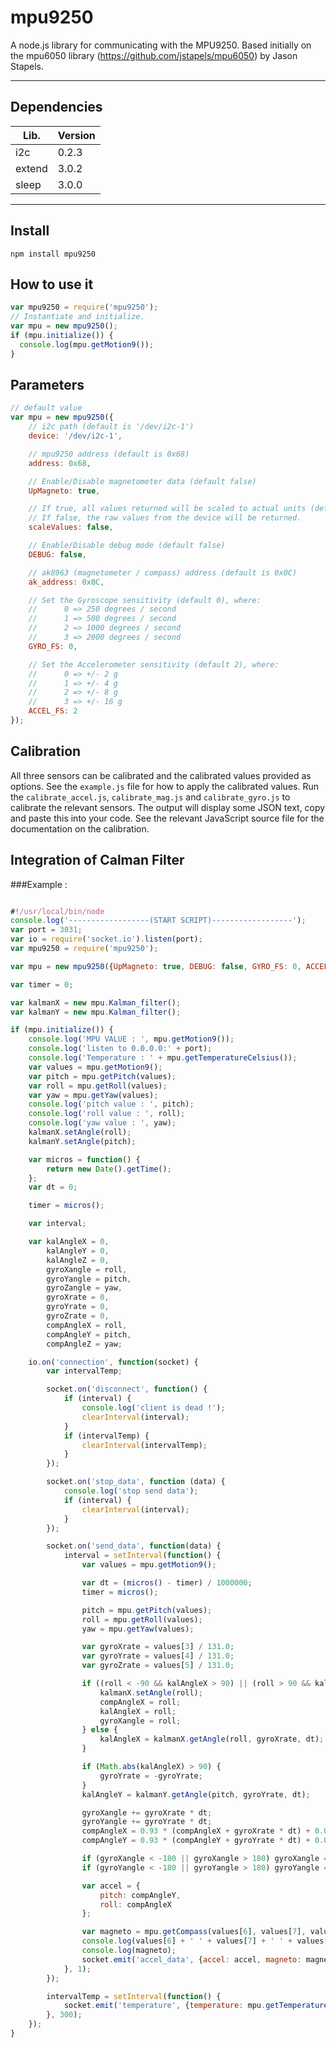 # mpu9250
A node.js library for communicating with the MPU9250.
Based initially on the mpu6050 library (https://github.com/jstapels/mpu6050) by Jason Stapels.
___
## Dependencies
|   Lib.  | Version |
| ------- | ------- |
|     i2c |   0.2.3 |
|  extend |   3.0.2 |
|   sleep |   3.0.0 |
___
## Install
```
npm install mpu9250
```

## How to use it
```javascript
var mpu9250 = require('mpu9250');
// Instantiate and initialize.
var mpu = new mpu9250();
if (mpu.initialize()) {
  console.log(mpu.getMotion9());
}
```

## Parameters
```javascript
// default value
var mpu = new mpu9250({
    // i2c path (default is '/dev/i2c-1')
    device: '/dev/i2c-1',

    // mpu9250 address (default is 0x68)
    address: 0x68,

    // Enable/Disable magnetometer data (default false)
    UpMagneto: true,

    // If true, all values returned will be scaled to actual units (default false).
    // If false, the raw values from the device will be returned.
    scaleValues: false,

    // Enable/Disable debug mode (default false)
    DEBUG: false,

    // ak8963 (magnetometer / compass) address (default is 0x0C)
    ak_address: 0x0C,

    // Set the Gyroscope sensitivity (default 0), where:
    //      0 => 250 degrees / second
    //      1 => 500 degrees / second
    //      2 => 1000 degrees / second
    //      3 => 2000 degrees / second
    GYRO_FS: 0,

    // Set the Accelerometer sensitivity (default 2), where:
    //      0 => +/- 2 g
    //      1 => +/- 4 g
    //      2 => +/- 8 g
    //      3 => +/- 16 g
    ACCEL_FS: 2
});
```

## Calibration

All three sensors can be calibrated and the calibrated values provided as options.  See the `example.js` file for how
to apply the calibrated values.  Run the `calibrate_accel.js`, `calibrate_mag.js` and `calibrate_gyro.js` to calibrate
the relevant sensors.  The output will display some JSON text, copy and paste this into your code. See the relevant
JavaScript source file for the documentation on the calibration. 

## Integration of Calman Filter
###Example :
```javascript

#!/usr/local/bin/node
console.log('------------------(START SCRIPT)------------------');
var port = 3031;
var io = require('socket.io').listen(port);
var mpu9250 = require('mpu9250');

var mpu = new mpu9250({UpMagneto: true, DEBUG: false, GYRO_FS: 0, ACCEL_FS: 1});

var timer = 0;

var kalmanX = new mpu.Kalman_filter();
var kalmanY = new mpu.Kalman_filter();

if (mpu.initialize()) {
	console.log('MPU VALUE : ', mpu.getMotion9());
	console.log('listen to 0.0.0.0:' + port);
	console.log('Temperature : ' + mpu.getTemperatureCelsius());
	var values = mpu.getMotion9();
	var pitch = mpu.getPitch(values);
	var roll = mpu.getRoll(values);
	var yaw = mpu.getYaw(values);
	console.log('pitch value : ', pitch);
	console.log('roll value : ', roll);
	console.log('yaw value : ', yaw);
	kalmanX.setAngle(roll);
	kalmanY.setAngle(pitch);

	var micros = function() {
		return new Date().getTime();
	};
	var dt = 0;

	timer = micros();

	var interval;

	var kalAngleX = 0,
		kalAngleY = 0,
		kalAngleZ = 0,
		gyroXangle = roll,
		gyroYangle = pitch,
		gyroZangle = yaw,
		gyroXrate = 0,
		gyroYrate = 0,
		gyroZrate = 0,
		compAngleX = roll,
		compAngleY = pitch,
		compAngleZ = yaw;

	io.on('connection', function(socket) {
		var intervalTemp;

		socket.on('disconnect', function() {
			if (interval) {
				console.log('client is dead !');
				clearInterval(interval);
			}
			if (intervalTemp) {
				clearInterval(intervalTemp);
			}
		});

		socket.on('stop_data', function (data) {
			console.log('stop send data');
			if (interval) {
				clearInterval(interval);
			}
		});

		socket.on('send_data', function(data) {
			interval = setInterval(function() {
				var values = mpu.getMotion9();

				var dt = (micros() - timer) / 1000000;
				timer = micros();

				pitch = mpu.getPitch(values);
				roll = mpu.getRoll(values);
				yaw = mpu.getYaw(values);

				var gyroXrate = values[3] / 131.0;
				var gyroYrate = values[4] / 131.0;
				var gyroZrate = values[5] / 131.0;

				if ((roll < -90 && kalAngleX > 90) || (roll > 90 && kalAngleX < -90)) {
					kalmanX.setAngle(roll);
					compAngleX = roll;
					kalAngleX = roll;
					gyroXangle = roll;
				} else {
					kalAngleX = kalmanX.getAngle(roll, gyroXrate, dt);
				}

				if (Math.abs(kalAngleX) > 90) {
					gyroYrate = -gyroYrate;
				}
				kalAngleY = kalmanY.getAngle(pitch, gyroYrate, dt);

				gyroXangle += gyroXrate * dt;
				gyroYangle += gyroYrate * dt;
				compAngleX = 0.93 * (compAngleX + gyroXrate * dt) + 0.07 * roll;
				compAngleY = 0.93 * (compAngleY + gyroYrate * dt) + 0.07 * pitch;

				if (gyroXangle < -180 || gyroXangle > 180) gyroXangle = kalAngleX;
				if (gyroYangle < -180 || gyroYangle > 180) gyroYangle = kalAngleY;

				var accel = {
					pitch: compAngleY,
					roll: compAngleX
				};

				var magneto = mpu.getCompass(values[6], values[7], values[8]);
				console.log(values[6] + ' ' + values[7] + ' ' + values[8]);
				console.log(magneto);
				socket.emit('accel_data', {accel: accel, magneto: magneto});
			}, 1);
		});

		intervalTemp = setInterval(function() {
			socket.emit('temperature', {temperature: mpu.getTemperatureCelsiusDigital()});
		}, 300);
	});
}
```
